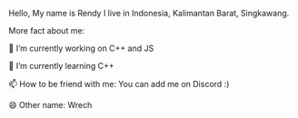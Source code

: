 Hello, My name is Rendy
I live in Indonesia, Kalimantan Barat, Singkawang.

More fact about me:

🔭 I’m currently working on C++ and JS

🌱 I’m currently learning C++

📫 How to be friend with me: You can add me on Discord :)

😄 Other name: Wrech
